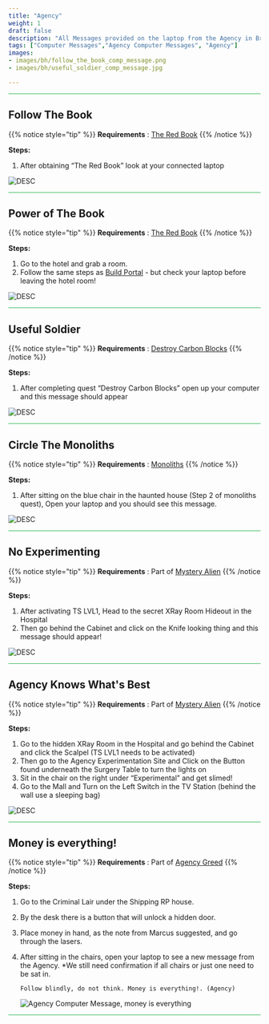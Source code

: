 ```yaml
---
title: "Agency"
weight: 1
draft: false
description: "All Messages provided on the laptop from the Agency in Brookhaven RP Secrets and Mysteries."
tags: ["Computer Messages","Agency Computer Messages", "Agency"]
images: 
- images/bh/follow_the_book_comp_message.png
- images/bh/useful_soldier_comp_message.jpg

---
```



<hr style="background-color: #28b44c" size=8>

## Follow The Book

{{% notice style="tip" %}}
**Requirements** : [The Red Book](/lore/special_tools/#the-red-book)
{{% /notice %}}

**Steps:**

1. After obtaining “The Red Book” look at your connected laptop


![DESC](/images/bh/follow_the_book_comp_message.png) 


<hr style="background-color: #28b44c" size=8>

## Power of The Book

{{% notice style="tip" %}}
**Requirements** : [The Red Book](/lore/special_tools/#the-red-book)
{{% /notice %}}

**Steps:**

1. Go to the hotel and grab a room.
2. Follow the same steps as [Build Portal](/lore/quests/#build-portal) - but check your laptop before leaving the hotel room!



![DESC](/images/bh/power_of_the_book_comp_message.jpg) 


<hr style="background-color: #28b44c" size=8>

## Useful Soldier

{{% notice style="tip" %}}
**Requirements** : [Destroy Carbon Blocks](/lore/quests/#destroy-carbon-blocks)
{{% /notice %}}

**Steps:**

1. After completing quest “Destroy Carbon Blocks” open up your computer and this message should appear


![DESC](/images/bh/useful_soldier_comp_message.jpg) 


<hr style="background-color: #28b44c" size=8>

## Circle The Monoliths

{{% notice style="tip" %}}
**Requirements** : [Monoliths](/lore/quests/#monoliths)
{{% /notice %}}

**Steps:**

1. After sitting on the blue chair in the haunted house (Step 2 of monoliths quest), Open your laptop and you should see this message.


![DESC](/images/bh/circle_monotliths_comp_message.jpg) 


<hr style="background-color: #28b44c" size=8>

## No Experimenting

{{% notice style="tip" %}}
**Requirements** : Part of [Mystery Alien](/lore/quests/#mystery-alien)
{{% /notice %}}

**Steps:**

1. After activating TS LVL1, Head to the secret XRay Room Hideout in the Hospital
2. Then go behind the Cabinet and click on the Knife looking thing and this message should appear!



![DESC](/images/bh/agency_no_experimenting_comp_message.jpg) 


<hr style="background-color: #28b44c" size=8>

## Agency Knows What's Best

{{% notice style="tip" %}}
**Requirements** : Part of [Mystery Alien](/lore/quests/#mystery-alien)
{{% /notice %}}

**Steps:**

1. Go to the hidden XRay Room in the Hospital and go behind the Cabinet and click the Scalpel (TS LVL1 needs to be activated)
2. Then go to the Agency Experimentation Site and Click on the Button found underneath the Surgery Table to turn the lights on
3. Sit in the chair on the right under “Experimental” and get slimed!
4. Go to the Mall and Turn on the Left Switch in the TV Station (behind the wall use a sleeping bag)



![DESC](/images/bh/agency_knows_whats_best_comp_message.jpg) 


<hr style="background-color: #28b44c" size=8>


	

## Money is everything!

{{% notice style="tip" %}}
**Requirements** : Part of [Agency Greed](/lore/quests/#agency-greed)
{{% /notice %}}

**Steps:**

1. Go to the Criminal Lair under the Shipping RP house.
1. By the desk there is a button that will unlock a hidden door.
1. Place money in hand, as the note from Marcus suggested, and go through the lasers.
1.  After sitting in the chairs, open your laptop to see a new message from the Agency. *We still need confirmation if all chairs or just one need to be sat in.

	`Follow blindly, do not think. Money is everything!. (Agency)`
	
	![Agency Computer Message, money is everything](/images/bh/agency_greed_comp_message.jpg)

<hr style="background-color: #28b44c" size=8>